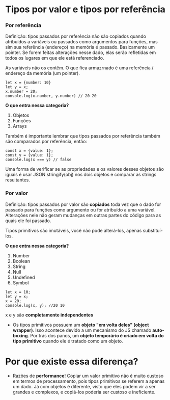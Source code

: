 # Tipos por valor e tipos por referência

### Por referência

Definição: tipos passados por referência não são copiados quando atribuídos a variáveis ou passados como argumentos para funções, mas sim sua referência (endereço) na memória é passado. Basicamente um pointer. Se forem feitas alterações nesse dado, elas serão refletidas em todos os lugares em que ele está referenciado.

As variáveis não os contêm. O que fica armazrnado é uma referência / endereço da memória (um pointer).

```
let x = {number: 10}
let y = x;
x.number = 20;
console.log(x.number, y.number) // 20 20
```

**O que entra nessa categoria?**
1. Objetos
2. Funções
3. Arrays

Também é importante lembrar que tipos passados por referência também são comparados por referência, então:

```
const x = {value: 1};
const y = {value: 1};
console.log(x === y) // false
```

Uma forma de verificar se as propriedades e os valores desses objetos são iguais é usar JSON.stringify(obj) nos dois objetos e comparar as strings resultantes.

### Por valor

Definição: tipos passados por valor são **copiados** toda vez que o dado for passado para funções como argumento ou for atribuído a uma variável. Alterações nele não geram mudanças em outras partes do código para as quais ele foi passado.

Tipos primitivos são imutáveis, você não pode alterá-los, apenas substituí-los.

**O que entra nessa categoria?**
1. Number
2. Boolean 
3. String
4. Null
5. Undefined
6. Symbol

```
let x = 10;
let y = x;
x = 20;
console.log(x, y); //20 10
```

x e y são **completamente independentes**

- Os tipos primitivos possuem um **objeto "em volta deles" (object wrapper)**. Isso acontece devido a um mecanismo do JS chamado **auto-boxing**. Por trás dos panos, um **objeto temporário é criado em volta do tipo primitivo** quando ele é tratado como um objeto.

# Por que existe essa diferença?

- Razões de **performance**! Copiar um valor primitivo não é muito custoso em termos de processamento, pois tipos primitivos se referem a apenas um dado. Já com objetos é diferente, visto que eles podem vir a ser grandes e complexos, e copiá-los poderia ser custoso e ineficiente.
